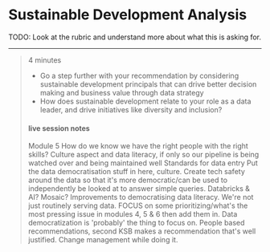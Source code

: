 # Sustainable Development Analysis

TODO: Look at the rubric and understand more about what this is asking for.

---
> 4 minutes
> * Go a step further with your recommendation by considering sustainable development principals that can drive better decision making and business value through data strategy
> * How does sustainable development relate to your role as a data leader, and drive initiatives like diversity and inclusion?
>
> #### live session notes
> Module 5 
> How do we know we have the right people with the right skills? 
> Culture aspect and data literacy, if only so our pipeline is being watched over and being maintained well
> Standards for data entry
> Put the data democratisation stuff in here, culture.
> Create tech safety around the data so that it's more democratic/can be used to independently be looked at to answer simple queries.
> Databricks & AI? Mosaic? Improvements to democratising data literacy. We're not just routinely serving data.
> FOCUS on some prioritizing/what's the most pressing issue in modules 4, 5 & 6 then add them in.
> Data democratization is 'probably' the thing to focus on. 
> People based recommendations, second KSB makes a recommendation that's well justified. Change management while doing it.
> 
